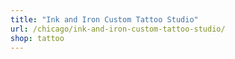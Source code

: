 ```yaml
---
title: "Ink and Iron Custom Tattoo Studio"
url: /chicago/ink-and-iron-custom-tattoo-studio/
shop: tattoo
---
```

